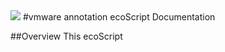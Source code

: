 <img src="https://github.com/techBeck03/Scratch/raw/master/ecoScripts/vmware/icon.png" />
#vmware annotation ecoScript Documentation

##Overview
This ecoScript